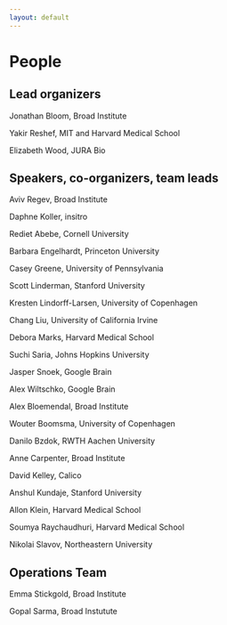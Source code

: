 ```yaml
---
layout: default
---
```

# People

## Lead organizers

Jonathan Bloom, Broad Institute

Yakir Reshef, MIT and Harvard Medical School

Elizabeth Wood, JURA Bio

## Speakers, co-organizers, team leads

Aviv Regev, Broad Institute

Daphne Koller, insitro

Rediet Abebe, Cornell University

Barbara Engelhardt, Princeton University

Casey Greene, University of Pennsylvania

Scott Linderman, Stanford University

Kresten Lindorff-Larsen, University of Copenhagen

Chang Liu, University of California Irvine

Debora Marks, Harvard Medical School

Suchi Saria, Johns Hopkins University

Jasper Snoek, Google Brain

Alex Wiltschko, Google Brain

Alex Bloemendal, Broad Institute

Wouter Boomsma, University of Copenhagen

Danilo Bzdok, RWTH Aachen University

Anne Carpenter, Broad Institute

David Kelley, Calico

Anshul Kundaje, Stanford University

Allon Klein, Harvard Medical School

Soumya Raychaudhuri, Harvard Medical School

Nikolai Slavov, Northeastern University

## Operations Team

Emma Stickgold, Broad Institute

Gopal Sarma, Broad Instutute
